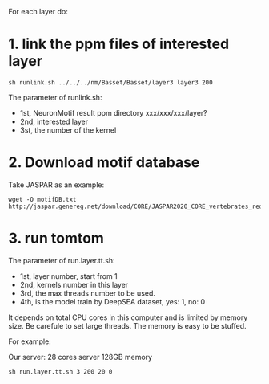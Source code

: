 For each layer do:
# 1. link the ppm files of interested layer

```
sh runlink.sh ../../../nm/Basset/Basset/layer3 layer3 200
```

The parameter of runlink.sh:

* 1st, NeuronMotif result ppm directory xxx/xxx/xxx/layer?
* 2nd, interested layer
* 3st, the number of the kernel

# 2. Download motif database

Take JASPAR as an example:

```
wget -O motifDB.txt http://jaspar.genereg.net/download/CORE/JASPAR2020_CORE_vertebrates_redundant_pfms_meme.txt
```

# 3. run tomtom

The parameter of run.layer.tt.sh:

* 1st, layer number, start from 1
* 2nd, kernels number in this layer
* 3rd, the max threads number to be used.
* 4th, is the model train by DeepSEA dataset, yes: 1, no: 0

It depends on total CPU cores in this computer and is limited by memory size.
Be carefule to set large threads. The memory is easy to be stuffed.

For example:

Our server: 28 cores server 128GB memory

```
sh run.layer.tt.sh 3 200 20 0
```
